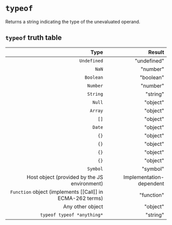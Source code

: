 # `typeof`

Returns a string indicating the type of the unevaluated operand.

## `typeof` truth table

|Type|Result|
|---:|------:|
|`Undefined`|"undefined"|
|`NaN`      |"number"|
|`Boolean`  |"boolean"|
|`Number`	|"number"|
|`String`	|"string"|
|`Null`	    |"object"|
|`Array`	|"object"|
|`[]`	    |"object"|
|`Date`	    |"object"|
|`{}`	    |"object"|
|`{}`	    |"object"|
|`{}`	    |"object"|
|`{}`	    |"object"|
|`Symbol`   |"symbol"|
|Host object (provided by the JS environment)|	Implementation-dependent|
|`Function` object (implements [[Call]] in ECMA-262 terms)|	"function"|
|Any other object	|"object"|
|`typeof typeof *anything*`| "string"|